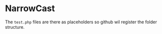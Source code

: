 # NarrowCast
The `test.php` files are there as placeholders so github wil register the folder structure.
